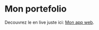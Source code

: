 # Mon portefolio

Decouvrez le en live juste ici: [Mon app web](https://github.com/facebook/create-react-app).

